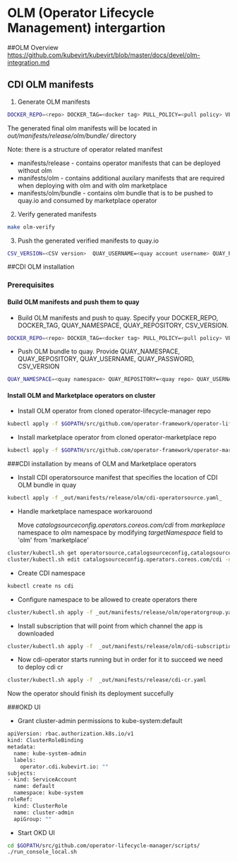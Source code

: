 # OLM (Operator Lifecycle Management) intergartion
##OLM Overview
https://github.com/kubevirt/kubevirt/blob/master/docs/devel/olm-integration.md


## CDI OLM manifests 
1. Generate OLM manifests
```bash
DOCKER_REPO=<repo> DOCKER_TAG=<docker tag> PULL_POLICY=<pull policy> VERBOSITY=<verbosity> CSV_VERSION=<CSV version> QUAY_NAMESPACE=<namespace> QUAY_REPOSITORY=<application name> make manifests
```
The generated final olm manifests will be located in _out/manifests/release/olm/bundle/_ directory

Note: there is a structure of operator related manifest
- manifests/release - contains operator manifests that can be deployed without olm 
- manifests/olm - contains additional auxilary manifests that are required when deploying with olm and with olm marketplace
- manifests/olm/bundle - contains olm bundle  that is to be pushed to quay.io and consumed by marketplace operator
2. Verify generated manifests 
```bash
make olm-verify
```
3. Push the generated verified manifests to quay.io  
```bash
CSV_VERSION=<CSV version>  QUAY_USERNAME=<quay account username> QUAY_PASSWORD=<quay account password> QUAY_NAMESPACE=<namespace> QUAY_REPOSITORY=<application name> make olm-push
```

##CDI OLM installation 
### Prerequisites
#### Build OLM manifests and push them to quay
- Build OLM manifests and push to quay. Specify your DOCKER_REPO, DOCKER_TAG, QUAY_NAMESPACE, QUAY_REPOSITORY, CSV_VERSION.
```bash
DOCKER_REPO=<repo> DOCKER_TAG=<docker tag> PULL_POLICY=<pull policy> VERBOSITY=<verbosity> CSV_VERSION=<CSV version> QUAY_NAMESPACE=<namespace> QUAY_REPOSITORY=<application name> make manifests
```
- Push OLM bundle to quay. Provide  QUAY_NAMESPACE, QUAY_REPOSITORY, QUAY_USERNAME, QUAY_PASSWORD, CSV_VERSION 
```bash
QUAY_NAMESPACE=<quay namespace> QUAY_REPOSITORY=<quay repo> QUAY_USERNAME=<quay username> QUAY_PASSWORD=<quay password> CSV_VERSION=<csv version > make olm-push
```
#### Install OLM and Marketplace operators on cluster
- Install OLM operator from cloned operator-lifecycle-manager repo 

```bash
kubectl apply -f $GOPATH/src/github.com/operator-framework/operator-lifecycle-manager/deploy/upstream/quickstart/olm.yaml
```
- Install marketplace operator from cloned operator-marketplace repo
```bash
kubectl apply -f $GOPATH/src/github.com/operator-framework/operator-marketplace/deploy/upstream/ --validate=false
```
###CDI installation by means of OLM and Marketplace operators
- Install CDI operatorsource manifest that specifies the location of CDI OLM bundle in quay
```bash
kubectl apply -f _out/manifests/release/olm/cdi-operatorsource.yaml_
```
- Handle marketplace namespace workarouond

  Move _catalogsourceconfig.operators.coreos.com/cdi_ from _markeplace_ namespace to _olm_ namespace by modifying *targetNamespace* field to 'olm' from 'marketplace'
```bash
cluster/kubectl.sh get operatorsource,catalogsourceconfig,catalogsource,subscription,installplan --all-namespaces
cluster/kubectl.sh edit catalogsourceconfig.operators.coreos.com/cdi -n marketplace
```
- Create CDI namespace
```bash
kubectl create ns cdi 
```
- Configure namespace to be allowed to create operators there
```bash
cluster/kubectl.sh apply -f _out/manifests/release/olm/operatorgroup.yaml
```
- Install subscription that will point from which channel the app is downloaded
```bash
cluster/kubectl.sh apply -f  _out/manifests/release/olm/cdi-subscription.yaml
```
- Now cdi-operator starts running but in order for it to succeed we need to deploy cdi cr
```bash
cluster/kubectl.sh apply -f  _out/manifests/release/cdi-cr.yaml
```
Now the operator should finish its deployment succefully

###OKD UI
- Grant cluster-admin permissions to kube-system:default
```bash
apiVersion: rbac.authorization.k8s.io/v1
kind: ClusterRoleBinding
metadata:
  name: kube-system-admin
  labels:
    operator.cdi.kubevirt.io: ""
subjects:
- kind: ServiceAccount
  name: default
  namespace: kube-system
roleRef:
  kind: ClusterRole
  name: cluster-admin
  apiGroup: ""
```

- Start OKD UI   
```bash
cd $GOPATH/src/github.com/operator-lifecycle-manager/scripts/
./run_console_local.sh
```





